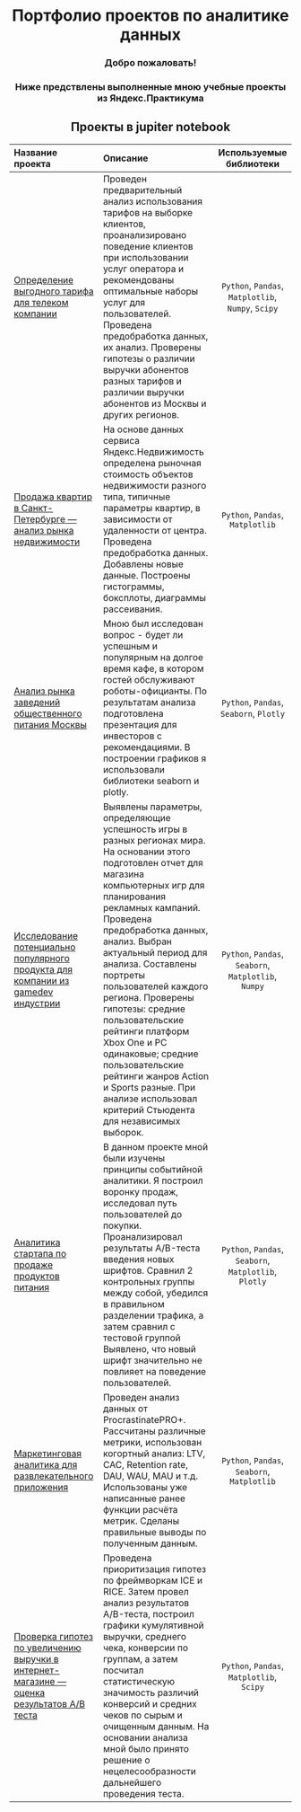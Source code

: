<h1 align="center">Портфолио проектов по аналитике данных </h1>
<h3 align="center">Добро пожаловать!  </h3>
<h3 align="center">Ниже предствлены выполненные мною учебные проекты из Яндекс.Практикума</h3>


<h2 align="center"> Проекты в jupiter notebook </h2>

| Название проекта | Описание | Используемые библиотеки | 
| :----------------------- | :---------------------- | :---------------------: |
| [Определение выгодного тарифа для телеком компании](https://github.com/shikunovip/data_analyst_projects/blob/main/telecom_tariffs/telecom_company.ipynb) | Проведен предварительный анализ использования тарифов на выборке клиентов, проанализировано поведение клиентов при использовании услуг оператора и рекомендованы оптимальные наборы услуг для пользователей. Проведена предобработка данных, их анализ. Проверены гипотезы о различии выручки абонентов разных тарифов и различии выручки абонентов из Москвы и других регионов.| `Python`, `Pandas`, `Matplotlib`, `Numpy`, `Scipy`|
| [Продажа квартир в Санкт-Петербурге — анализ рынка недвижимости](https://github.com/shikunovip/data_analyst_projects/blob/main/real_estate_analysis/real_estate_analys.ipynb) | На основе данных сервиса Яндекс.Недвижимость определена рыночная стоимость объектов недвижимости разного типа, типичные параметры квартир, в зависимости от удаленности от центра. Проведена предобработка данных. Добавлены новые данные. Построены гистограммы, боксплоты, диаграммы рассеивания.| `Python`, `Pandas`, `Matplotlib`|
| [Анализ рынка заведений общественного питания Москвы](https://github.com/shikunovip/data_analyst_projects/blob/main/moscow_streets_and_cafe/moscow_streets_and_cafe.ipynb) | Мною был исследован вопрос - будет ли успешным и популярным на долгое время кафе, в котором гостей обслуживают роботы-официанты. По результатам анализа подготовлена презентация для инвесторов с рекомендациями. В построении графиков я использовали библиотеки seaborn и plotly. | `Python`, `Pandas`, `Seaborn`, `Plotly`|
| [Исследование потенциально популярного продукта для компании из gamedev индустрии](https://github.com/shikunovip/data_analyst_projects/blob/main/gamedev_analysis/gamedev_analysis.ipynb) | Выявлены параметры, определяющие успешность игры в разных регионах мира. На основании этого подготовлен отчет для магазина компьютерных игр для планирования рекламных кампаний. Проведена предобработка данных, анализ. Выбран актуальный период для анализа. Составлены портреты пользователей каждого региона. Проверены гипотезы: средние пользовательские рейтинги платформ Xbox One и PC одинаковые; средние пользовательские рейтинги жанров Action и Sports разные. При анализе использовал критерий Стьюдента для независимых выборок. | `Python`, `Pandas`, `Seaborn`, `Matplotlib`, `Numpy`|
| [Аналитика стартапа по продаже продуктов питания](https://github.com/shikunovip/data_analyst_projects/blob/main/food_sales_startup/food_sales_startup.ipynb) | В данном проекте мной были изучены принципы событийной аналитики. Я построил воронку продаж, исследовал путь пользователей до покупки. Проанализировал результаты A/B-теста введения новых шрифтов. Сравнил 2 контрольных группы между собой, убедился в правильном разделении трафика, а затем сравнил с тестовой группой Выявлено, что новый шрифт значительно не повлияет на поведение пользователей. | `Python`, `Pandas`, `Seaborn`, `Matplotlib`, `Plotly`|
| [Маркетинговая аналитика для развлекательного приложения](https://github.com/shikunovip/data_analyst_projects/blob/main/application_marketing_analysis/application_marketing_analysis.ipynb) | Проведен анализ данных от ProcrastinatePRO+. Рассчитаны различные метрики, использован когортный анализ: LTV, CAC, Retention rate, DAU, WAU, MAU и т.д. Использованы уже написанные ранее функции расчёта метрик. Сделаны правильные выводы по полученным данным.| `Python`, `Pandas`, `Seaborn`, `Matplotlib` |
| [Проверка гипотез по увеличению выручки в интернет-магазине — оценка результатов A/B теста](https://github.com/shikunovip/data_analyst_projects/blob/main/AB_tests/AB_test_results.ipynb) | Проведена приоритизация гипотез по фреймворкам ICE и RICE. Затем провел анализ результатов A/B-теста, построил графики кумулятивной выручки, среднего чека, конверсии по группам, а затем посчитал статистическую значимость различий конверсий и средних чеков по сырым и очищенным данным. На основании анализа мной было принято решение о нецелесообразности дальнейшего проведения теста.| `Python`, `Pandas`, `Matplotlib`, `Scipy`|
